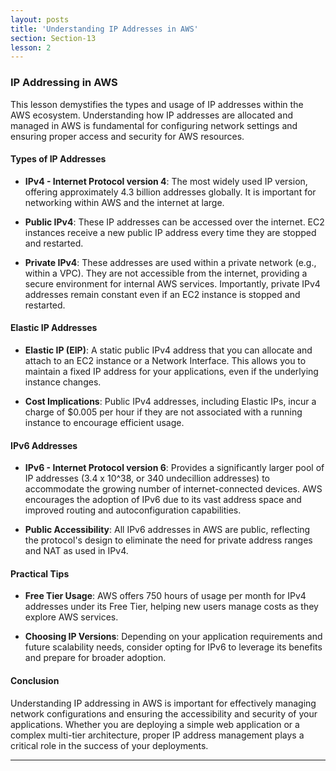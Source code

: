 ```yaml
---
layout: posts
title: 'Understanding IP Addresses in AWS'
section: Section-13
lesson: 2
---
```


### IP Addressing in AWS

This lesson demystifies the types and usage of IP addresses within the AWS ecosystem. Understanding how IP addresses are allocated and managed in AWS is fundamental for configuring network settings and ensuring proper access and security for AWS resources.

<!-- pagebreak -->

#### Types of IP Addresses

- **IPv4 - Internet Protocol version 4**: The most widely used IP version, offering approximately 4.3 billion addresses globally. It is important for networking within AWS and the internet at large.

- **Public IPv4**: These IP addresses can be accessed over the internet. EC2 instances receive a new public IP address every time they are stopped and restarted.
- **Private IPv4**: These addresses are used within a private network (e.g., within a VPC). They are not accessible from the internet, providing a secure environment for internal AWS services. Importantly, private IPv4 addresses remain constant even if an EC2 instance is stopped and restarted.

<!-- pagebreak -->

#### Elastic IP Addresses

- **Elastic IP (EIP)**: A static public IPv4 address that you can allocate and attach to an EC2 instance or a Network Interface. This allows you to maintain a fixed IP address for your applications, even if the underlying instance changes.

- **Cost Implications**: Public IPv4 addresses, including Elastic IPs, incur a charge of $0.005 per hour if they are not associated with a running instance to encourage efficient usage.

<!-- pagebreak -->

#### IPv6 Addresses

- **IPv6 - Internet Protocol version 6**: Provides a significantly larger pool of IP addresses (3.4 x 10^38, or 340 undecillion addresses) to accommodate the growing number of internet-connected devices. AWS encourages the adoption of IPv6 due to its vast address space and improved routing and autoconfiguration capabilities.

- **Public Accessibility**: All IPv6 addresses in AWS are public, reflecting the protocol's design to eliminate the need for private address ranges and NAT as used in IPv4.

<!-- pagebreak -->

#### Practical Tips

- **Free Tier Usage**: AWS offers 750 hours of usage per month for IPv4 addresses under its Free Tier, helping new users manage costs as they explore AWS services.

- **Choosing IP Versions**: Depending on your application requirements and future scalability needs, consider opting for IPv6 to leverage its benefits and prepare for broader adoption.

<!-- pagebreak -->

#### Conclusion

Understanding IP addressing in AWS is important for effectively managing network configurations and ensuring the accessibility and security of your applications. Whether you are deploying a simple web application or a complex multi-tier architecture, proper IP address management plays a critical role in the success of your deployments.

---
